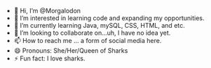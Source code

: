 - 👋 Hi, I’m @Morgalodon
- 👀 I’m interested in learning code and expanding my opportunities.
- 🌱 I’m currently learning Java, mySQL, CSS, HTML, and etc.
- 💞️ I’m looking to collaborate on...uh, I have no idea yet.
- 📫 How to reach me ... a form of social media here.
- 😄 Pronouns: She/Her/Queen of Sharks
- ⚡ Fun fact: I love sharks.

<!---
Morgalodon/Morgalodon is a ✨ special ✨ repository because its `README.md` (this file) appears on your GitHub profile.
You can click the Preview link to take a look at your changes.
--->
